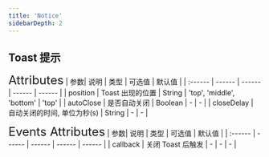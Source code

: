 ```yaml
---
title: 'Notice'
sidebarDepth: 2
---
```


## Toast 提示
<ClientOnly>
  <toast-demo/>
<font size=5>Attributes</font>
| 参数| 说明 | 类型 | 可选值 | 默认值 |
| :------ | ------ | ------ | ------ | ------ |
| position | Toast 出现的位置 | String | 'top', 'middle', 'bottom' | 'top' |
| autoClose | 是否自动关闭 | Boolean | - | - |
| closeDelay | 自动关闭的时间, 单位为秒(s) | String | - | - |

<font size=5>Events Attributes</font>
| 参数| 说明 | 类型 | 可选值 | 默认值 |
| :------ | ------ | ------ | ------ | ------ |
| callback | 关闭 Toast 后触发 | - | - | - |
</ClientOnly>

<br><br><br><br>
